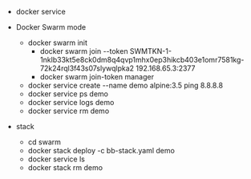 
- docker service

- Docker Swarm mode
    - docker swarm init
        - docker swarm join --token SWMTKN-1-1nklb33kt5e8ck0dm8q4qvp1mhx0ep3hikcb403e1omr7581kg-72k24rql3f43s07slywqlpka2 192.168.65.3:2377
        - docker swarm join-token manager
    - docker service create --name demo alpine:3.5 ping 8.8.8.8
    - docker service ps demo
    - docker service logs demo
    - docker service rm demo
    
- stack
    - cd swarm
    - docker stack deploy -c bb-stack.yaml demo
    - docker service ls
    - docker stack rm demo